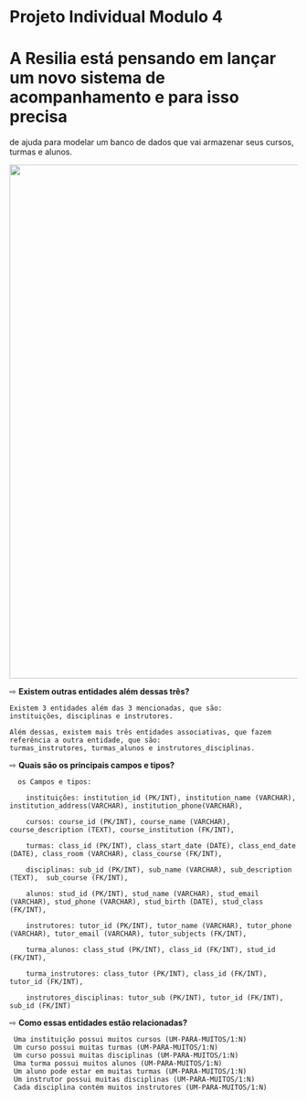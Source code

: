 # Projeto Individual Modulo 4 
# A Resilia está pensando em lançar um novo sistema de acompanhamento e para isso precisa
de ajuda para modelar um banco de dados que vai armazenar seus cursos, turmas e alunos.


<div align="center">
    <img src="https://user-images.githubusercontent.com/113481183/217385465-eabf8919-1d9e-4405-9ad0-8cff89b579c0.png" width="900px">
</div>


⇨ **Existem outras entidades além dessas três?**

    Existem 3 entidades além das 3 mencionadas, que são: 
    instituições, disciplinas e instrutores.
      
    Além dessas, existem mais três entidades associativas, que fazem referência a outra entidade, que são: 
    turmas_instrutores, turmas_alunos e instrutores_disciplinas.
          
⇨ **Quais são os principais campos e tipos?**

      os Campos e tipos:
      
        instituições: institution_id (PK/INT), institution_name (VARCHAR), institution_address(VARCHAR), institution_phone(VARCHAR),
        
        cursos: course_id (PK/INT), course_name (VARCHAR), course_description (TEXT), course_institution (FK/INT),
        
        turmas: class_id (PK/INT), class_start_date (DATE), class_end_date (DATE), class_room (VARCHAR), class_course (FK/INT),
        
        disciplinas: sub_id (PK/INT), sub_name (VARCHAR), sub_description (TEXT),  sub_course (FK/INT),
        
        alunos: stud_id (PK/INT), stud_name (VARCHAR), stud_email (VARCHAR), stud_phone (VARCHAR), stud_birth (DATE), stud_class (FK/INT),
        
        instrutores: tutor_id (PK/INT), tutor_name (VARCHAR), tutor_phone (VARCHAR), tutor_email (VARCHAR), tutor_subjects (FK/INT),
        
        turma_alunos: class_stud (PK/INT), class_id (FK/INT), stud_id (FK/INT),
        
        turma_instrutores: class_tutor (PK/INT), class_id (FK/INT), tutor_id (FK/INT),
        
        instrutores_disciplinas: tutor_sub (PK/INT), tutor_id (FK/INT), sub_id (FK/INT)

⇨ **Como essas entidades estão relacionadas?**

     Uma instituição possui muitos cursos (UM-PARA-MUITOS/1:N)
     Um curso possui muitas turmas (UM-PARA-MUITOS/1:N)
     Um curso possui muitas disciplinas (UM-PARA-MUITOS/1:N)
     Uma turma possui muitos alunos (UM-PARA-MUITOS/1:N)
     Um aluno pode estar em muitas turmas (UM-PARA-MUITOS/1:N)
     Um instrutor possui muitas disciplinas (UM-PARA-MUITOS/1:N)
     Cada disciplina contém muitos instrutores (UM-PARA-MUITOS/1:N)
     
     
